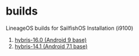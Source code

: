 # builds
LineageOS builds for SailfishOS Installation (i9100)

1. [hybris-16.0 (Android 9 base)](https://github.com/sailfish-i9100/builds)
2. [hybris-14.1 (Android 7.1 base)](https://github.com/sailfish-i9100/builds)
